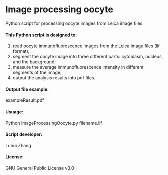 <h1><b>Image processing oocyte</b></h1>
Python script for processing oocyte images from Leica image files.

<h4><b>This Python script is designed to:</b></h4>
<ol>
<li>read oocyte immunofluorescence images from the Leica image files (lif format);</li>
<li>segment the oocyte image into three different parts: cytoplasm, nucleus, and the background;</li>
<li>measure the average immunofluorescence intensity in different segments of the image;</li>
<li>output the analysis results into pdf files.</li>
</ol>

<h4><b>Output file example:</b></h4>
exampleResult.pdf

<h4><b>Usuage:</b></h4>
Python imageProcessingOocyte.py filename.lif

<h4><b>Script developer:</b></h4>
Luhui Zhang

<h4><b>License:</b></h4>
GNU General Public License v3.0


